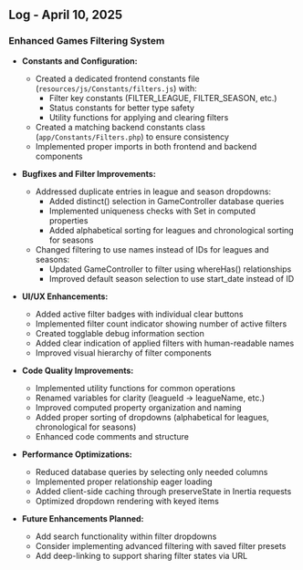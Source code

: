 ## Log - April 10, 2025

### Enhanced Games Filtering System

*   **Constants and Configuration:**
    *   Created a dedicated frontend constants file (`resources/js/Constants/filters.js`) with:
        *   Filter key constants (FILTER_LEAGUE, FILTER_SEASON, etc.)
        *   Status constants for better type safety
        *   Utility functions for applying and clearing filters
    *   Created a matching backend constants class (`app/Constants/Filters.php`) to ensure consistency
    *   Implemented proper imports in both frontend and backend components

*   **Bugfixes and Filter Improvements:**
    *   Addressed duplicate entries in league and season dropdowns:
        *   Added distinct() selection in GameController database queries
        *   Implemented uniqueness checks with Set in computed properties
        *   Added alphabetical sorting for leagues and chronological sorting for seasons
    *   Changed filtering to use names instead of IDs for leagues and seasons:
        *   Updated GameController to filter using whereHas() relationships
        *   Improved default season selection to use start_date instead of ID

*   **UI/UX Enhancements:**
    *   Added active filter badges with individual clear buttons
    *   Implemented filter count indicator showing number of active filters
    *   Created togglable debug information section
    *   Added clear indication of applied filters with human-readable names
    *   Improved visual hierarchy of filter components

*   **Code Quality Improvements:**
    *   Implemented utility functions for common operations
    *   Renamed variables for clarity (leagueId → leagueName, etc.)
    *   Improved computed property organization and naming
    *   Added proper sorting of dropdowns (alphabetical for leagues, chronological for seasons)
    *   Enhanced code comments and structure

*   **Performance Optimizations:**
    *   Reduced database queries by selecting only needed columns
    *   Implemented proper relationship eager loading
    *   Added client-side caching through preserveState in Inertia requests
    *   Optimized dropdown rendering with keyed items

*   **Future Enhancements Planned:**
    *   Add search functionality within filter dropdowns
    *   Consider implementing advanced filtering with saved filter presets
    *   Add deep-linking to support sharing filter states via URL
